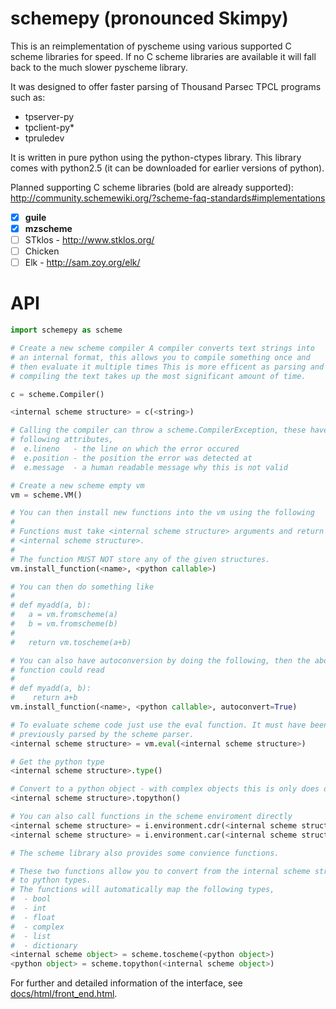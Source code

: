 schemepy (pronounced Skimpy)
============================

This is an reimplementation of pyscheme using various supported C scheme
libraries for speed. If no C scheme libraries are available it will fall back to
the much slower pyscheme library.

It was designed to offer faster parsing of Thousand Parsec TPCL programs such
as:
 - tpserver-py
 - tpclient-py*
 - tpruledev

It is written in pure python using the python-ctypes library. This library comes
with python2.5 (it can be downloaded for earlier versions of python).

Planned supporting C scheme libraries (bold are already supported):
http://community.schemewiki.org/?scheme-faq-standards#implementations

 - [x] **guile**
 - [x] **mzscheme**
 - [ ] STklos - http://www.stklos.org/
 - [ ] Chicken
 - [ ] Elk - http://sam.zoy.org/elk/

API
=========================

```python
import schemepy as scheme

# Create a new scheme compiler A compiler converts text strings into
# an internal format, this allows you to compile something once and
# then evaluate it multiple times This is more efficent as parsing and
# compiling the text takes up the most significant amount of time.

c = scheme.Compiler()

<internal scheme structure> = c(<string>)

# Calling the compiler can throw a scheme.CompilerException, these have the
# following attributes,
#  e.lineno   - the line on which the error occured
#  e.position - the position the error was detected at
#  e.message  - a human readable message why this is not valid

# Create a new scheme empty vm
vm = scheme.VM()

# You can then install new functions into the vm using the following
#
# Functions must take <internal scheme structure> arguments and return a
# <internal scheme structure>.
#
# The function MUST NOT store any of the given structures.
vm.install_function(<name>, <python callable>)

# You can then do something like
#
# def myadd(a, b):
#   a = vm.fromscheme(a)
#   b = vm.fromscheme(b)
#
#   return vm.toscheme(a+b)

# You can also have autoconversion by doing the following, then the above
# function could read
#
# def myadd(a, b):
#    return a+b
vm.install_function(<name>, <python callable>, autoconvert=True)

# To evaluate scheme code just use the eval function. It must have been
# previously parsed by the scheme parser.
<internal scheme structure> = vm.eval(<internal scheme structure>)

# Get the python type
<internal scheme structure>.type()

# Convert to a python object - with complex objects this is only does one level.
<internal scheme structure>.topython()

# You can also call functions in the scheme enviroment directly
<internal scheme structure> = i.environment.cdr(<internal scheme structure>)
<internal scheme structure> = i.environment.car(<internal scheme structure>)

# The scheme library also provides some convience functions.

# These two functions allow you to convert from the internal scheme structures
# to python types.
# The functions will automatically map the following types,
#  - bool
#  - int
#  - float
#  - complex
#  - list
#  - dictionary
<internal scheme object> = scheme.toscheme(<python object>)
<python object> = scheme.topython(<internal scheme object>)
```

For further and detailed information of the interface, see
[docs/html/front_end.html](https://thousandparsec.github.io/schemepy/html/front_end.html).
